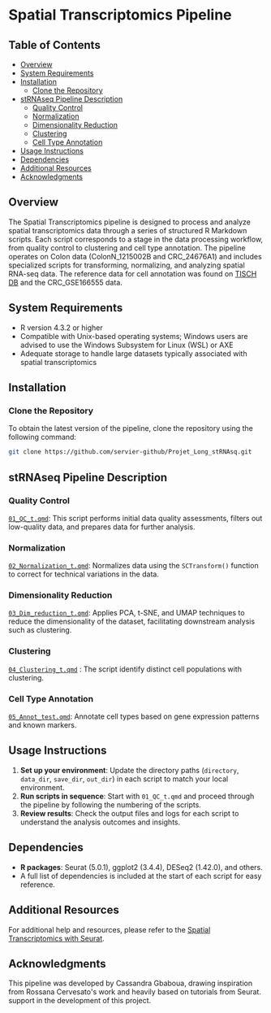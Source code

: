 # Spatial Transcriptomics Pipeline

## Table of Contents

- [Overview](#overview)
- [System Requirements](#system-requirements)
- [Installation](#installation)
  - [Clone the Repository](#clone-the-repository)
- [stRNAseq Pipeline Description](#stRNAseq-Pipeline-Description)
  - [Quality Control](#quality-control)
  - [Normalization](#normalization)
  - [Dimensionality Reduction](#dimensionality-reduction)
  - [Clustering](#clustering)
  - [Cell Type Annotation](#cell-type-annotation)
- [Usage Instructions](#usage-instructions)
- [Dependencies](#dependencies)
- [Additional Resources](#additional-resources)
- [Acknowledgments](#acknowledgments)

## Overview

The Spatial Transcriptomics pipeline is designed to process and analyze spatial transcriptomics data through a series of structured R Markdown scripts. Each script corresponds to a stage in the data processing workflow, from quality control to clustering and cell type annotation.
The pipeline operates on Colon data (ColonN_1215002B and CRC_24676A1) and includes specialized scripts for transforming, normalizing, and analyzing spatial RNA-seq data.
The reference data for cell annotation was found on [TISCH DB](http://tisch.comp-genomics.org/gallery/?cancer=CRC) and the CRC_GSE166555 data.

## System Requirements

- R version 4.3.2 or higher
- Compatible with Unix-based operating systems; Windows users are advised to use the Windows Subsystem for Linux (WSL) or AXE 
- Adequate storage to handle large datasets typically associated with spatial transcriptomics

## Installation

### Clone the Repository

To obtain the latest version of the pipeline, clone the repository using the following command:

```bash
git clone https://github.com/servier-github/Projet_Long_stRNAsq.git
```
## stRNAseq Pipeline Description

### Quality Control

[`01_QC_t.qmd`](https://github.com/servier-github/Projet_Long_stRNAsq/blob/e09bd6f10b305957bd8e408d4bcd88ce3b9fda73/stRNAseq_pipeline_Cassandra/01_QC_t.qmd): This script performs initial data quality assessments, filters out low-quality data, and prepares data for further analysis.

### Normalization

[`02_Normalization_t.qmd`](https://github.com/servier-github/Projet_Long_stRNAsq/blob/e09bd6f10b305957bd8e408d4bcd88ce3b9fda73/stRNAseq_pipeline_Cassandra/02_Normalization_t.qmd): Normalizes data using the `SCTransform()` function to correct for technical variations in the data.

### Dimensionality Reduction

[`03_Dim_reduction_t.qmd`](https://github.com/servier-github/Projet_Long_stRNAsq/blob/e09bd6f10b305957bd8e408d4bcd88ce3b9fda73/stRNAseq_pipeline_Cassandra/03_Dim_Reduction_t.qmd): Applies PCA, t-SNE, and UMAP techniques to reduce the dimensionality of the dataset, facilitating downstream analysis such as clustering.

### Clustering 

[`04_Clustering_t.qmd`](https://github.com/servier-github/Projet_Long_stRNAsq/blob/e09bd6f10b305957bd8e408d4bcd88ce3b9fda73/stRNAseq_pipeline_Cassandra/04_Clustering_t.qmd)  : The script identify distinct cell populations with clustering. 

### Cell Type Annotation
[`05_Annot_test.qmd`](https://github.com/servier-github/Projet_Long_stRNAsq/blob/e09bd6f10b305957bd8e408d4bcd88ce3b9fda73/stRNAseq_pipeline_Cassandra/05_Annot_test.qmd): Annotate cell types based on gene expression patterns and known markers.

## Usage Instructions

1. **Set up your environment**: Update the directory paths (`directory`, `data_dir`, `save_dir`, `out_dir`) in each script to match your local environment.
2. **Run scripts in sequence**: Start with `01_QC_t.qmd` and proceed through the pipeline by following the numbering of the scripts.
3. **Review results**: Check the output files and logs for each script to understand the analysis outcomes and insights.

## Dependencies

- **R packages**: Seurat (5.0.1), ggplot2 (3.4.4), DESeq2 (1.42.0), and others.
- A full list of dependencies is included at the start of each script for easy reference.

## Additional Resources
For additional help and resources, please refer to the [Spatial Transcriptomics with Seurat](https://satijalab.org/seurat/articles/pbmc3k_tutorial).

## Acknowledgments

This pipeline was developed by Cassandra Gbaboua, drawing inspiration from Rossana Cervesato's work and heavily based on tutorials from Seurat. support in the development of this project.


